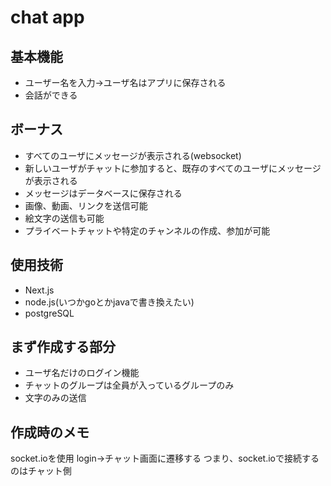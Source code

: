 # chat app

## 基本機能
- ユーザー名を入力→ユーザ名はアプリに保存される
- 会話ができる

## ボーナス
- すべてのユーザにメッセージが表示される(websocket)
- 新しいユーザがチャットに参加すると、既存のすべてのユーザにメッセージが表示される
- メッセージはデータベースに保存される
- 画像、動画、リンクを送信可能
- 絵文字の送信も可能
- プライベートチャットや特定のチャンネルの作成、参加が可能

## 使用技術
- Next.js
- node.js(いつかgoとかjavaで書き換えたい)
- postgreSQL

## まず作成する部分
- ユーザ名だけのログイン機能
- チャットのグループは全員が入っているグループのみ
- 文字のみの送信

## 作成時のメモ
socket.ioを使用
login→チャット画面に遷移する
つまり、socket.ioで接続するのはチャット側
